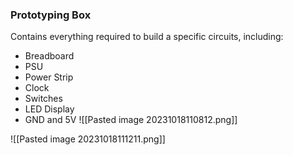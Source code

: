 ### Prototyping Box
Contains everything required to build a specific circuits, including:
- Breadboard
- PSU
- Power Strip
- Clock
- Switches
- LED Display
- GND and 5V
![[Pasted image 20231018110812.png]]

![[Pasted image 20231018111211.png]]